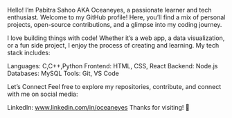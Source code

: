 Hello! I’m Pabitra Sahoo AKA Oceaneyes, a passionate learner and tech enthusiast.
Welcome to my GitHub profile!
Here, you’ll find a mix of personal projects, open-source contributions, and a glimpse into my coding journey.


I love building things with code!
Whether it’s a web app, a data visualization, or a fun side project, I enjoy the process of creating and learning.
My tech stack includes:

Languages: C,C++,Python
Frontend: HTML, CSS, React
Backend: Node.js
Databases: MySQL
Tools: Git, VS Code

Let’s Connect
Feel free to explore my repositories, contribute, and connect with me on social media:

LinkedIn: www.linkedin.com/in/oceaneyes
Thanks for visiting! 🚀
